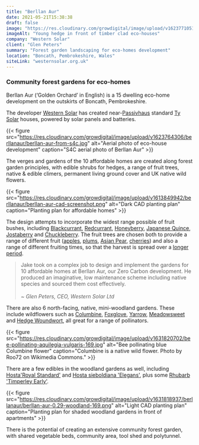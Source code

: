 ```yaml
---
title: "Berllan Aur"
date: 2021-05-21T15:38:38
draft: false
image: "https://res.cloudinary.com/growdigital/image/upload/v1623771051/berllanaur/belinda-house-210615.jpg"
imageAlt: "Young hedge in front of timber clad eco-houses"
company: "Western Solar"
client: "Glen Peters"
summary: "Forest garden landscaping for eco-homes development"
location: "Boncath, Pembrokeshire, Wales"
siteLink: "westernsolar.org.uk"
---
```


### Community forest gardens for eco-homes
          
Berllan Aur (‘Golden Orchard’ in English) is a 15 dwelling eco-home development on the outskirts of Boncath, Pembrokeshire. 

The developer [Western Solar](https://westernsolar.org.uk/) has created near-[Passivhaus](https://en.wikipedia.org/wiki/Passive_house) standard [Ty Solar](https://tysolar.co.uk/) houses, powered by solar panels and batteries.

{{< figure src="https://res.cloudinary.com/growdigital/image/upload/v1623764306/berllanaur/berllan-aur-from-s4c.jpg" alt="Aerial photo of eco-house development" caption="S4C aerial photo of Berllan Aur" >}}

The verges and gardens of the 10 affordable homes are created along forest garden principles, with edible shrubs for hedges, a range of fruit trees, native & edible climers, permanent living ground cover and UK native wild flowers.

{{< figure src="https://res.cloudinary.com/growdigital/image/upload/v1613849942/berllanaur/berllan-aur-cad-screenshot.png" alt="Dark CAD planting plan" caption="Planting plan for affordable homes" >}}

The design attempts to incorporate the widest range possible of fruit bushes, including [Blackcurrant](https://pfaf.org/user/Plant.aspx?LatinName=Ribes+nigrum), [Redcurrant](https://pfaf.org/user/plant.aspx?latinname=Ribes+rubrum), [Honeyberry](https://pfaf.org/user/Plant.aspx?LatinName=Lonicera+caerulea), [Japanese Quince](https://pfaf.org/user/Plant.aspx?LatinName=Chaenomeles+japonica), [Jostaberry](https://pfaf.org/USER/Plant.aspx?LatinName=Ribes+x+culverwellii) and [Chuckleberry](https://www.shootgardening.co.uk/plant/ribes-chuckleberry). The fruit trees are chosen both to provide a range of different fruit ([apples](https://www.orangepippin.com/varieties/apples), [plums](https://www.orangepippin.com/varieties/plums), [Asian Pear](https://pfaf.org/USER/Plant.aspx?LatinName=Pyrus+pyrifolia+culta), [cherries](https://www.orangepippin.com/varieties/cherries)) and also a range of different fruiting times, so that the harvest is spread over a [longer period](https://www.orangepippintrees.com/pollinationchecker.aspx).

> Jake took on a complex job to design and implement the gardens for 10 affordable homes at Berllan Aur, our Zero Carbon development. He produced an imaginative, low maintenance scheme including native species and sourced them cost effectively.<br><br>_~ Glen Peters, CEO, Western Solar Ltd_

There are also 6 north-facing, native, mini-woodland gardens. These include wildflowers such as [Columbine](https://pfaf.org/user/plant.aspx?LatinName=Aquilegia+vulgaris), [Foxglove](https://pfaf.org/user/Plant.aspx?LatinName=Digitalis+purpurea), [Yarrow](https://pfaf.org/user/plant.aspx?LatinName=Achillea+millefolium), [Meadowsweet](https://pfaf.org/user/Plant.aspx?LatinName=Filipendula+ulmaria) and [Hedge Woundwort](https://pfaf.org/user/Plant.aspx?LatinName=stachys+sylvatica), all great for a range of pollinators.

{{< figure src="https://res.cloudinary.com/growdigital/image/upload/v1631820702/bee-pollinating-aquilegia-vulgaris-169.jpg" alt="Bee pollinating blue Columbine flower" caption="Columbine is a native wild flower. Photo by Roo72 on Wikimedia Commons." >}}

There are a few edibles in the woodland gardens as well, including [Hosta'Royal Standard'](https://www.rhs.org.uk/plants/91937/hosta-royal-standard/details) and [Hosta sieboldiana 'Elegans'](https://www.rhs.org.uk/plants/99289/hosta-sieboldiana-var-elegans/details), plus some [Rhubarb](https://pfaf.org/User/Plant.aspx?LatinName=Rheum+rhaponticum) ['Timperley Early'](https://pfaf.org/User/Plant.aspx?LatinName=Rheum+rhaponticum).

{{< figure src="https://res.cloudinary.com/growdigital/image/upload/v1631818937/berllanaur/berllan-aur-0.29-woodland-169.png" alt="Light CAD planting plan" caption="Planting plan for shaded woodland gardens in front of apartments" >}}

There is the potential of creating an extensive community forest garden, with shared vegetable beds, community area, tool shed and polytunnel.
